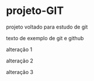 # projeto-GIT
projeto voltado para estudo de git

texto de exemplo de git e github

alteração 1

alteração 2 

alteração 3